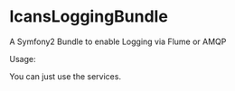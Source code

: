 IcansLoggingBundle
==================

A Symfony2 Bundle to enable Logging via Flume or AMQP

Usage:

You can just use the services.
